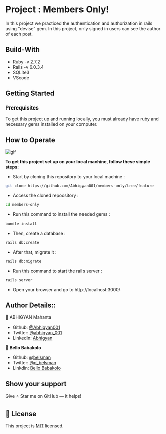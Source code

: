 # Project :  Members Only!
In this project we practiced the authentication and authorization in rails using "devise" gem. In this project, only signed in users can see the author of each post.

## Build-With

- Ruby -v 2.7.2
- Rails -v 6.0.3.4
- SQLite3
- VScode

## Getting Started

### Prerequisites

To get this project up and running locally, you must already have ruby and necessary gems installed on your computer.

## How to Operate

![gif](./images/ss.gif)

**To get this project set up on your local machine, follow these simple steps:**

- Start by cloning this repository to your local machine :

```bash
git clone https://github.com/Abhigyan001/members-only/tree/feature
```

- Access the cloned repoository :

```bash
cd members-only
```

- Run this command to install the needed gems :

```bash
bundle install
```

- Then, create a database :

```bash
rails db:create
```

- After that, migrate it :

```bash
rails db:migrate
```

- Run this command to start the rails server :

```bash
rails server
```

- Open your browser and go to http://localhost:3000/


## Author Details::

👤 ABHIGYAN Mahanta

- Github: [@Abhigyan001](https://github.com/Abhigyan001)
- Twitter: [@abhigyan_001](https://twitter.com/abhigyan_001)
- LinkedIn: [Abhigyan](https://www.linkedin.com/in/abhigyanmahanta/)

👤 **Bello Babakolo**

- Github: [@belsman](https://github.com/belsman)
- Twitter: [@d_belsman](https://twitter.com/d_belsman)
- Linkdin: [Bello Babakolo](https://www.linkedin.com/in/bello-babakolo-b23b17145/)


## Show your support

Give ⭐ Star me on GitHub — it helps!

## 📝 License

This project is [MIT](lic.url) licensed.   
